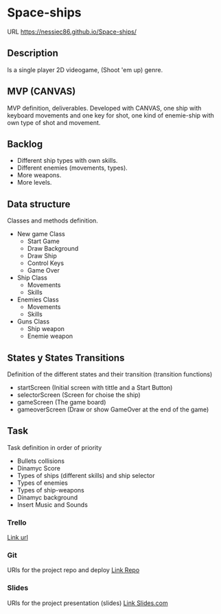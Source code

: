 # Space-ships

URL https://nessiec86.github.io/Space-ships/

## Description
Is a single player 2D videogame, (Shoot 'em up) genre.

## MVP (CANVAS)
MVP definition, deliverables.
Developed with CANVAS, one ship with keyboard movements and one key for shot, one kind of enemie-ship with own type of shot and movement.

## Backlog
  - Different ship types with own skills.
  - Different enemies (movements, types).
  - More weapons.
  - More levels.

## Data structure
Classes and methods definition.
  - New game Class
    - Start Game
    - Draw Background
    - Draw Ship
    - Control Keys
    - Game Over
  - Ship Class
    - Movements
    - Skills
  - Enemies Class
    - Movements
    - Skills
  - Guns Class
    - Ship weapon
    - Enemie weapon
    
 
## States y States Transitions
Definition of the different states and their transition (transition functions)
  - startScreen (Initial screen with tittle and a Start Button)
  - selectorScreen (Screen for choise the ship) 
  - gameScreen (The game board)
  - gameoverScreen (Draw or show GameOver at the end of the game)

## Task
Task definition in order of priority
  - Bullets collisions
  - Dinamyc Score
  - Types of ships (different skills) and ship selector
  - Types of enemies
  - Types of ship-weapons
  - Dinamyc background
  - Insert Music and Sounds

### Trello
[Link url](https://trello.com/b/xpmp55Pc/space-ships)

### Git
URls for the project repo and deploy
[Link Repo](https://github.com/Nessiec86/Space-ships)

### Slides
URls for the project presentation (slides)
[Link Slides.com](https://slides.com/nesc86)
